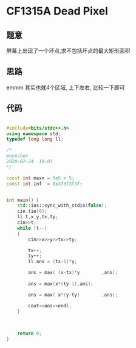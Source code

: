 #  CF1315A Dead Pixel




## 题意

屏幕上出现了一个坏点,求不包括坏点的最大矩形面积

## 思路

emmm 其实也就4个区域, 上下左右, 比较一下即可

## 代码

```c++

#include<bits/stdc++.h>
using namespace std;
typedef long long ll;

/*
moyechen
2020-02-24  19:03
*/

const int maxn = 5e5 + 5;
const int inf  = 0x3f3f3f3f;


int main() {
    std::ios::sync_with_stdio(false);
    cin.tie(0);
    ll t,x,y,tx,ty;
    cin>>t;
    while (t--)
    {
        cin>>x>>y>>tx>>ty;

        tx++;
        ty++;
        ll ans = (tx-1)*y;

        ans = max( (x-tx)*y        ,ans);
        
        ans = max(x*(ty-1),ans);

        ans = max( x*(y-ty)        ,ans);

        cout<<ans<<endl;
    }
    

    
    return 0;
}

```